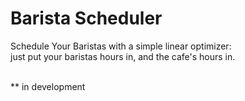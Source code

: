 # Barista Scheduler 

Schedule Your Baristas 
with a simple linear optimizer:
<br>
just put your baristas hours in, and the cafe's hours in.
<br>
<br>

** in development

